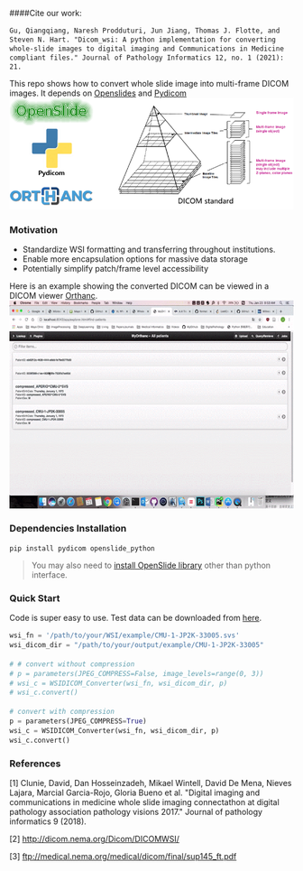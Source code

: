 ####Cite our work:
```
Gu, Qiangqiang, Naresh Prodduturi, Jun Jiang, Thomas J. Flotte, and Steven N. Hart. "Dicom_wsi: A python implementation for converting whole-slide images to digital imaging and Communications in Medicine compliant files." Journal of Pathology Informatics 12, no. 1 (2021): 21.
```

This repo shows how to convert whole slide image into multi-frame DICOM images. It depends on [Openslides](https://openslide.org/) and [Pydicom](https://pydicom.github.io/)
![figure](./figure1.png)
### Motivation
* Standardize WSI formatting and transferring throughout institutions. 
* Enable more encapsulation options for massive data storage
* Potentially simplify patch/frame level accessibility

Here is an example showing the converted DICOM can be viewed in a DICOM viewer [Orthanc](https://www.orthanc-server.com). 
![example](./example.gif)

### Dependencies Installation
```
pip install pydicom openslide_python
```
> You may also need to [install OpenSlide library](https://gist.github.com/digvijayky/b01c3f5e05ea0619c26d1bcc323c3761) other than python interface.

### Quick Start
Code is super easy to use. Test data can be downloaded from [here](http://openslide.cs.cmu.edu/download/openslide-testdata/Aperio/).

``` python
wsi_fn = '/path/to/your/WSI/example/CMU-1-JP2K-33005.svs'
wsi_dicom_dir = "/path/to/your/output/example/CMU-1-JP2K-33005"

# # convert without compression
# p = parameters(JPEG_COMPRESS=False, image_levels=range(0, 3))
# wsi_c = WSIDICOM_Converter(wsi_fn, wsi_dicom_dir, p)
# wsi_c.convert()

# convert with compression
p = parameters(JPEG_COMPRESS=True)
wsi_c = WSIDICOM_Converter(wsi_fn, wsi_dicom_dir, p)
wsi_c.convert()
```

### References
[1] Clunie, David, Dan Hosseinzadeh, Mikael Wintell, David De Mena, Nieves Lajara, Marcial Garcia-Rojo, Gloria Bueno et al. "Digital imaging and communications in medicine whole slide imaging connectathon at digital pathology association pathology visions 2017." Journal of pathology informatics 9 (2018).

[2] http://dicom.nema.org/Dicom/DICOMWSI/

[3] ftp://medical.nema.org/medical/dicom/final/sup145_ft.pdf


















